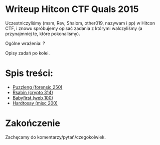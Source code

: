 # Writeup Hitcon CTF Quals 2015

Uczestniczyliśmy (msm, Rev, Shalom, other019, nazywam i pp) w Hitcon CTF, i znowu spróbujemy opisać zadania z którymi walczyliśmy (a przynajmniej te, które pokonaliśmy).

Ogólne wrażenia:
?

Opisy zadań po kolei.

# Spis treści:
* [Puzzleng (forensic 250)](forensic_250_puzzleng)
* [Rsabin (crypto 314)](crypto_314_rsabin)
* [Babyfirst (web 100)](web_100_babyfirst)
* [Hardtosay (misc 200)](misc_200_hardtosay)

# Zakończenie

Zachęcamy do komentarzy/pytań/czegokolwiek.
